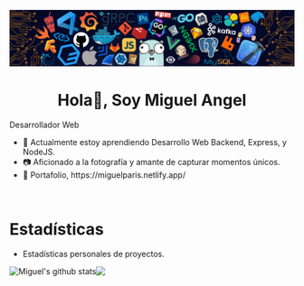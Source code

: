 ![Github Banner](https://github.com/Jaydeep-Yadav/Jaydeep-Yadav/blob/main/banner.png)

<h1 align="center">Hola👋, Soy Miguel Angel</h1>

<p>Desarrollador Web</p>
<ul>
  <li>🌱 Actualmente estoy aprendiendo Desarrollo Web Backend, Express, y NodeJS.</li>
  <li>📷 Aficionado a la fotografía y amante de capturar momentos únicos.</li>
  <li>🧐 Portafolio, https://miguelparis.netlify.app/</li>
</ul>
<br />

<h1>Estadísticas</h1>
<ul>
  <li>Estadísticas personales de proyectos.</li>
</ul>
<a href="https://github.com/anuraghazra/github-readme-stats">
  <img align="left" src="https://github-readme-stats.anuraghazra1.vercel.app/api?username=MiguelRequenaR&show_icons=true&include_all_commits=true&theme=onedark" alt="Miguel's github stats" />
</a>
<a href="https://github.com/anuraghazra/github-readme-stats">
  <!-- Change the `github-readme-stats.anuraghazra1.vercel.app` to `github-readme-stats.vercel.app` -->
  <img align="left" src="https://github-readme-stats.anuraghazra1.vercel.app/api/top-langs/?username=MiguelRequenaR&layout=compact&theme=onedark" />
</a>
<br />
<br />
